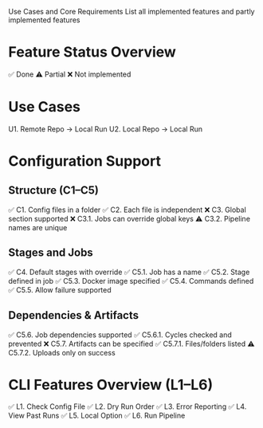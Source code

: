 Use Cases and Core Requirements
List all implemented features and partly implemented features

# **Feature Status Overview**
✅ Done
⚠️ Partial
❌ Not implemented


# **Use Cases**
U1. Remote Repo → Local Run
U2. Local Repo → Local Run

# **Configuration Support**
## **Structure (C1–C5)**

✅ C1. Config files in a folder
✅ C2. Each file is independent
❌ C3. Global section supported
❌ C3.1. Jobs can override global keys
⚠️️️ C3.2. Pipeline names are unique

## **Stages and Jobs**

✅ C4. Default stages with override
✅ C5.1. Job has a name
✅ C5.2. Stage defined in job
✅ C5.3. Docker image specified
✅ C5.4. Commands defined
✅ C5.5. Allow failure supported

## **Dependencies & Artifacts**

✅ C5.6. Job dependencies supported
✅ C5.6.1. Cycles checked and prevented
❌ C5.7. Artifacts can be specified
✅ C5.7.1. Files/folders listed
⚠️️️ C5.7.2. Uploads only on success

# **CLI Features Overview (L1–L6)**

✅ L1. Check Config File
✅ L2. Dry Run Order
✅ L3. Error Reporting
✅ L4. View Past Runs
✅ L5. Local Option
✅ L6. Run Pipeline